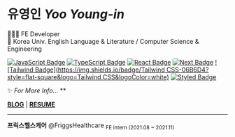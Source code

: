 # 유영인 *Yoo Young-in*

🧑🏻‍💻 FE Developer  
📖 Korea Univ. English Language & Literature / Computer Science & Engineering  
  
[![JavaScript Badge](https://img.shields.io/badge/JavaScript-F7DF1E?style=flat-square&logo=JavaScript&logoColor=white)](https://javascript.info/)
[![TypeScript Badge](https://img.shields.io/badge/Typescript-235A97?style=flat-square&logo=Typescript&logoColor=white)](https://www.typescriptlang.org/)
[![React Badge](https://img.shields.io/badge/React-61DAFB?style=flat-square&logo=React&logoColor=white)](https://reactjs.org/)
[![Next Badge](https://img.shields.io/badge/Next.js-000000?style=flat-square&logo=Next.js&logoColor=white)](https://nextjs.org/)
[![Tailwind Badge](https://img.shields.io/badge/Tailwind CSS-06B6D4?style=flat-square&logo=Tailwind CSS&logoColor=white)](https://tailwindcss.com/)
[![Styled Badge](https://img.shields.io/badge/Styled-DB7093?style=flat-square&logo=styled-components&logoColor=white)](https://styled-components.com/)
  

✨ *For More Info...* **
<!--
[WEBSITE]()** | 
-->
**[BLOG](https://velog.io/@swimmingone)** | **[RESUME](https://swimmingone.notion.site/Collab-Growth-Mindset-58723f5d03f54c368c2dee0e72b8893e)**


---  
**프릭스헬스케어** @FriggsHealthcare <sub>FE intern (2021.08 ~ 2021.11)</sub>  

<!--
<br>


[![Hits](https://hits.seeyoufarm.com/api/count/incr/badge.svg?url=https%3A%2F%2Fgithub.com%2Fswimmingone0&count_bg=%2379C83D&title_bg=%23555555&icon=&icon_color=%23E7E7E7&title=hits&edge_flat=false)](https://hits.seeyoufarm.com)

<div>
  
  ![github stats](https://github-readme-stats.vercel.app/api?username=swimmingone)

</div>
-->

